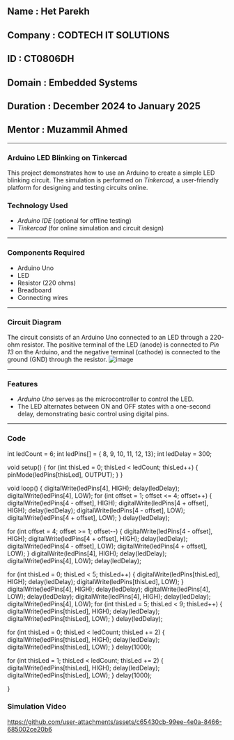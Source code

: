 ## Name : Het Parekh
## Company : CODTECH IT SOLUTIONS
## ID : CT0806DH
## Domain : Embedded Systems
## Duration : December 2024 to January 2025
## Mentor : Muzammil Ahmed
---
### Arduino LED Blinking on Tinkercad
This project demonstrates how to use an Arduino to create a simple LED blinking circuit. The simulation is performed on *Tinkercad*, a user-friendly platform for designing and testing circuits online.

### Technology Used  
- *Arduino IDE* (optional for offline testing)  
- *Tinkercad* (for online simulation and circuit design)

---

### Components Required  
- Arduino Uno  
- LED  
- Resistor (220 ohms)  
- Breadboard  
- Connecting wires  

---

### Circuit Diagram  
The circuit consists of an Arduino Uno connected to an LED through a 220-ohm resistor. The positive terminal of the LED (anode) is connected to *Pin 13* on the Arduino, and the negative terminal (cathode) is connected to the ground (GND) through the resistor.
![image](https://github.com/user-attachments/assets/32b3edc9-5b1c-466a-a15e-564dd8b122f8)

---

### Features  
- *Arduino Uno* serves as the microcontroller to control the LED.  
- The LED alternates between ON and OFF states with a one-second delay, demonstrating basic control using digital pins.  

---

### Code  

int ledCount = 6; 
int ledPins[] = { 8, 9, 10, 11, 12, 13}; 
int ledDelay = 300;

void setup() { 
  for (int thisLed = 0; thisLed < ledCount; thisLed++) { 
    pinMode(ledPins[thisLed], OUTPUT); 
  } 
}

void loop() { 
  digitalWrite(ledPins[4], HIGH); 
  delay(ledDelay); 
  digitalWrite(ledPins[4], LOW); 
  for (int offset = 1; offset <= 4; offset++) { 
    digitalWrite(ledPins[4 - offset], HIGH); 
    digitalWrite(ledPins[4 + offset], HIGH); 
    delay(ledDelay); 
    digitalWrite(ledPins[4 - offset], LOW); 
    digitalWrite(ledPins[4 + offset], LOW); 
  } 
  delay(ledDelay);

  for (int offset = 4; offset >= 1; offset--) { 
    digitalWrite(ledPins[4 - offset], HIGH); 
    digitalWrite(ledPins[4 + offset], HIGH); 
    delay(ledDelay); 
    digitalWrite(ledPins[4 - offset], LOW); 
    digitalWrite(ledPins[4 + offset], LOW); 
  } 
  digitalWrite(ledPins[4], HIGH); 
  delay(ledDelay); 
  digitalWrite(ledPins[4], LOW); 
  delay(ledDelay);

  for (int thisLed = 0; thisLed < 5; thisLed++) { 
    digitalWrite(ledPins[thisLed], HIGH); 
    delay(ledDelay); 
    digitalWrite(ledPins[thisLed], LOW); 
  } 
  digitalWrite(ledPins[4], HIGH); 
  delay(ledDelay); 
  digitalWrite(ledPins[4], LOW); 
  delay(ledDelay); 
  digitalWrite(ledPins[4], HIGH); 
  delay(ledDelay); 
  digitalWrite(ledPins[4], LOW); 
  for (int thisLed = 5; thisLed < 9; thisLed++) { 
    digitalWrite(ledPins[thisLed], HIGH); 
    delay(ledDelay); 
    digitalWrite(ledPins[thisLed], LOW); 
  } 
  delay(ledDelay);

  for (int thisLed = 0; thisLed < ledCount; thisLed += 2) { 
    digitalWrite(ledPins[thisLed], HIGH); 
    delay(ledDelay); 
    digitalWrite(ledPins[thisLed], LOW); 
  } 
  delay(1000);

  for (int thisLed = 1; thisLed < ledCount; thisLed += 2) { 
    digitalWrite(ledPins[thisLed], HIGH); 
    delay(ledDelay); 
    digitalWrite(ledPins[thisLed], LOW); 
  } 
  delay(1000); 

}

### Simulation Video


https://github.com/user-attachments/assets/c65430cb-99ee-4e0a-8466-685002ce20b6

